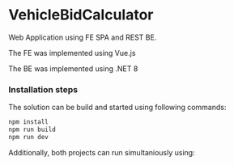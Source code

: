 # VehicleBidCalculator

Web Application using FE SPA and REST BE.

The FE was implemented using Vue.js

The BE was implemented using .NET 8


### Installation steps
The solution can be build and started using following commands:
```sh
npm install
npm run build
npm run dev
```

Additionally, both projects can run simultaniously using:
